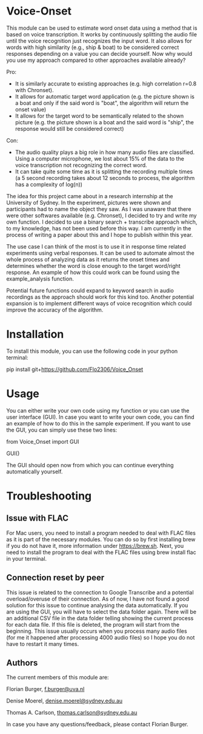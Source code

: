 # Voice-Onset

This module can be used to estimate word onset data using a method that is based on voice transcription. It works by continuously splitting the audio file until the voice recognition just recognizes the input word. It also allows for words with high similarity (e.g., ship & boat) to be considered correct responses depending on a value you can decide yourself. Now why would you use my approach compared to other approaches available already?

Pro:

- It is similarly accurate to existing approaches (e.g. high correlation r=0.8 with Chronset).
- It allows for automatic target word application (e.g. the picture shown is a boat and only if the said word is "boat", the algorithm will return the onset value)
- It allows for the target word to be semantically related to the shown picture (e.g. the picture shown is a boat and the said word is "ship", the response would still be considered correct)

Con:

- The audio quality plays a big role in how many audio files are classified. Using a computer microphone, we lost about 15% of the data to the voice transcription not recognizing the correct word.
- It can take quite some time as it is splitting the recording multiple times (a 5 second recording takes about 12 seconds to process, the algorithm has a complexity of log(n))

The idea for this project came about in a research internship at the University of Sydney. In the experiment, pictures were shown and participants had to name the object they saw. As I was unaware that there were other softwares available (e.g. Chronset), I decided to try and write my own function. I decided to use a binary search + transcribe approach which, to my knowledge, has not been used before this way. I am currently in the process of writing a paper about this and I hope to publish within this year.

The use case I can think of the most is to use it in response time related experiments using verbal responses. It can be used to automate almost the whole process of analyzing data as it returns the onset times and determines whether the word is close enough to the target word/right response. An example of how this could work can be found using the example\_analysis function.

Potential future functions could expand to keyword search in audio recordings as the approach should work for this kind too. Another potential expansion is to implement different ways of voice recognition which could improve the accuracy of the algorithm.

# Installation

To install this module, you can use the following code in your python terminal: 

pip install git+https://github.com/Flo2306/Voice_Onset

# Usage 

You can either write your own code using my function or you can use the user interface (GUI). In case you want to write your own code, you can find an example of how to do this in the sample experiment. If you want to use the GUI, you can simply use these two lines: 

from Voice_Onset import GUI

GUI()

The GUI should open now from which you can continue everything automatically yourself. 

# Troubleshooting 

## Issue with FLAC

For Mac users, you need to install a program needed to deal with FLAC files as it is part of the necessary modules. You can do so by first installing brew if you do not have it, more information under https://brew.sh. Next, you need to install the program to deal with the FLAC files using brew install flac in your terminal. 

## Connection reset by peer 

This issue is related to the connection to Google Transcribe and a potential overload/overuse of their connection. As of now, I have not found a good solution for this issue to continue analysing the data automatically. If you are using the GUI, you will have to select the data folder again. There will be an additional CSV file in the data folder telling showing the current process for each data file. If this file is deleted, the program will start from the beginning. This issue usually occurs when you process many audio files (for me it happened after processing 4000 audio files) so I hope you do not have to restart it many times. 

## Authors

The current members of this module are:

Florian Burger, [f.burger@uva.nl](mailto:f.burger@uva.nl)

Denise Moerel, [denise.moerel@sydney.edu.au](mailto:denise.moerel@sydney.edu.au)

Thomas A. Carlson, [thomas.carlson@sydney.edu.au](mailto:thomas.carlson@sydney.edu.au)

In case you have any questions/feedback, please contact Florian Burger. 


